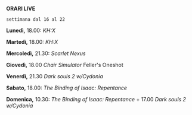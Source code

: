 <b>ORARI LIVE</b>
 
<code>settimana dal 16 al 22</code>
 
<b>Lunedì,</b> 18.00: <i>KH:X</i>

<b>Martedì,</b> 18.00: <i>KH:X</i>

<b>Mercoledì,</b> 21.30: <i>Scarlet Nexus</i>

<b>Giovedì,</b>  18.00 <i>Chair Simulator</i> Feller's Oneshot

<b>Venerdì,</b> 21.30 <i>Dark souls 2 w/Cydonia</i>

<b>Sabato,</b> 18.00: <i>The Binding of Isaac: Repentance</i>

<b>Domenica,</b> 10.30: <i>The Binding of Isaac: Repentance</i> + 17.00 <i>Dark souls 2 w/Cydonia</i> 
